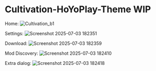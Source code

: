 # Cultivation-HoYoPlay-Theme WIP
Home:
![Cultivation_b1](https://github.com/user-attachments/assets/ddee3715-fac4-49c2-aafa-236840879d47)

Settings:
![Screenshot 2025-07-03 182351](https://github.com/user-attachments/assets/dafa348a-4565-460e-ad0b-dee8bf4ea2c0)


Download:
![Screenshot 2025-07-03 182359](https://github.com/user-attachments/assets/7609a48a-210b-4c59-b053-dfb3c0aa44b2)

Mod Discovery:
![Screenshot 2025-07-03 182410](https://github.com/user-attachments/assets/d6fea600-92a7-455a-a35f-7f22235627c2)

Extra dialog:
![Screenshot 2025-07-03 182418](https://github.com/user-attachments/assets/f3d63918-a3f0-4d32-8f0e-1c067778234f)



